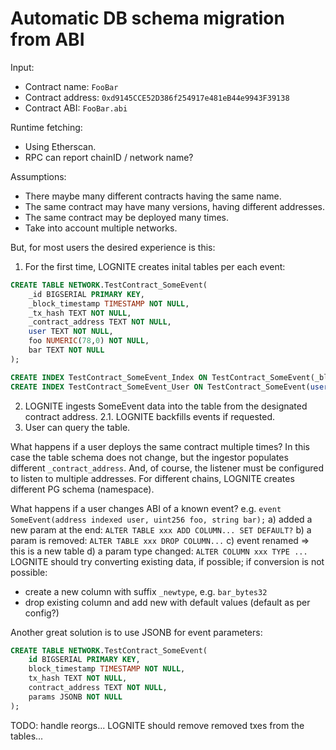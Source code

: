 # Automatic DB schema migration from ABI

Input:
- Contract name: `FooBar`
- Contract address: `0xd9145CCE52D386f254917e481eB44e9943F39138`
- Contract ABI: `FooBar.abi`

Runtime fetching:
- Using Etherscan.
- RPC can report chainID / network name?

Assumptions:
- There maybe many different contracts having the same name.
- The same contract may have many versions, having different addresses.
- The same contract may be deployed many times.
- Take into account multiple networks.

But, for most users the desired experience is this:
1. For the first time, LOGNITE creates inital tables per each event:
```sql
CREATE TABLE NETWORK.TestContract_SomeEvent(
    _id BIGSERIAL PRIMARY KEY,
    _block_timestamp TIMESTAMP NOT NULL,
    _tx_hash TEXT NOT NULL,
    _contract_address TEXT NOT NULL,
    user TEXT NOT NULL,
    foo NUMERIC(78,0) NOT NULL,
    bar TEXT NOT NULL
);

CREATE INDEX TestContract_SomeEvent_Index ON TestContract_SomeEvent(_block_timestamp, _tx_hash, _contract_address);
CREATE INDEX TestContract_SomeEvent_User ON TestContract_SomeEvent(user);
```

2. LOGNITE ingests SomeEvent data into the table from the designated contract address.
2.1. LOGNITE backfills events if requested.
3. User can query the table.

What happens if a user deploys the same contract multiple times?
In this case the table schema does not change, but the ingestor populates different `_contract_address`.
And, of course, the listener must be configured to listen to multiple addresses.
For different chains, LOGNITE creates different PG schema (namespace).

What happens if a user changes ABI of a known event?
e.g.
`event SomeEvent(address indexed user, uint256 foo, string bar);`
a) added a new param at the end: `ALTER TABLE xxx ADD COLUMN... SET DEFAULT?`
b) a param is removed: `ALTER TABLE xxx DROP COLUMN...`
c) event renamed => this is a new table
d) a param type changed: `ALTER COLUMN xxx TYPE ...`
LOGNITE should try converting existing data, if possible;
if conversion is not possible:
- create a new column with suffix `_newtype`, e.g. `bar_bytes32`
- drop existing column and add new with default values (default as per config?)

Another great solution is to use JSONB for event parameters:
```sql
CREATE TABLE NETWORK.TestContract_SomeEvent(
    id BIGSERIAL PRIMARY KEY,
    block_timestamp TIMESTAMP NOT NULL,
    tx_hash TEXT NOT NULL,
    contract_address TEXT NOT NULL,
    params JSONB NOT NULL
);
```

TODO: handle reorgs...
LOGNITE should remove removed txes from the tables...


